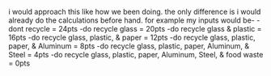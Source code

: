 i would approach this like how we been doing. the only difference is i would already do the calculations before hand.
for example my inputs would be-
    -dont recycle = 24pts
    -do recycle glass = 20pts
    -do recycle glass & plastic = 16pts
    -do recycle glass, plastic, & paper = 12pts
    -do recycle glass, plastic, paper, & Aluminum = 8pts
    -do recycle glass, plastic, paper, Aluminum, & Steel = 4pts
    -do recycle glass, plastic, paper, Aluminum, Steel, & food waste = 0pts
    
